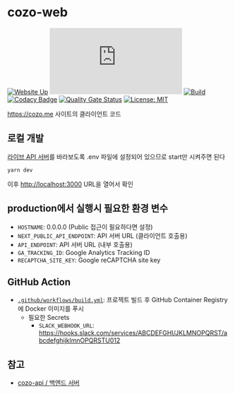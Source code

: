 # cozo-web

[![Website Up](https://img.shields.io/website.svg?url=https%3A%2F%2Fcozo.me)](https://cozo.me/)
[![Observatory](https://img.shields.io/mozilla-observatory/grade/cozo.me)](https://observatory.mozilla.org/analyze/cozo.me)
[![Build](https://github.com/crizin/cozo-web/actions/workflows/build.yml/badge.svg)](https://github.com/crizin/cozo-web/actions)
[![Codacy Badge](https://app.codacy.com/project/badge/Grade/d4f2e52ae5c246f8aa60d3edb25ded52)](https://app.codacy.com/gh/crizin/cozo-web/dashboard?utm_source=gh&utm_medium=referral&utm_content=&utm_campaign=Badge_grade)
[![Quality Gate Status](https://sonarcloud.io/api/project_badges/measure?project=crizin_cozo-web&metric=alert_status)](https://sonarcloud.io/summary/overall?id=crizin_cozo-web)
[![License: MIT](https://img.shields.io/github/license/crizin/cozo-web)](https://opensource.org/licenses/MIT)

https://cozo.me 사이트의 클라이언트 코드

## 로컬 개발

[라이브 API 서버](https://api.cozo.me/)를 바라보도록 .env 파일에 설정되어 있으므로 start만 시켜주면 된다

```shell
yarn dev
```

이후 [http://localhost:3000](http://localhost:3000) URL을 열어서 확인

## production에서 실행시 필요한 환경 변수

- `HOSTNAME`: 0.0.0.0 (Public 접근이 필요하다면 설정)
- `NEXT_PUBLIC_API_ENDPOINT`: API 서버 URL (클라이언트 호출용)
- `API_ENDPOINT`: API 서버 URL (내부 호출용)
- `GA_TRACKING_ID`: Google Analytics Tracking ID
- `RECAPTCHA_SITE_KEY`: Google reCAPTCHA site key

## GitHub Action

- [`.github/workflows/build.yml`](https://github.com/crizin/cozo-web/blob/main/.github/workflows/build.yml): 프로젝트 빌드 후 GitHub Container Registry에 Docker 이미지를 푸시
    - 필요한 Secrets
        - `SLACK_WEBHOOK_URL`: https://hooks.slack.com/services/ABCDEFGHI/JKLMNOPQRST/abcdefghijklmnOPQRSTU012

## 참고

- [cozo-api / 백엔드 서버](https://github.com/crizin/cozo-api)
